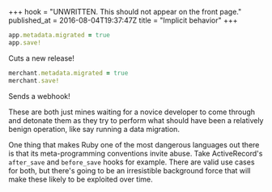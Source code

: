 +++
hook = "UNWRITTEN. This should not appear on the front page."
published_at = 2016-08-04T19:37:47Z
title = "Implicit behavior"
+++

``` ruby
app.metadata.migrated = true
app.save!
```

Cuts a new release!

``` ruby
merchant.metadata.migrated = true
merchant.save!
```

Sends a webhook!

These are both just mines waiting for a novice developer to come through and
detonate them as they try to perform what should have been a relatively benign
operation, like say running a data migration.

One thing that makes Ruby one of the most dangerous languages out there is that
its meta-programming conventions invite abuse. Take ActiveRecord's `after_save`
and `before_save` hooks for example. There are valid use cases for both, but
there's going to be an irresistible background force that will make these
likely to be exploited over time.
